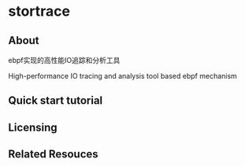 # stortrace

## About
ebpf实现的高性能IO追踪和分析工具

High-performance IO tracing and analysis tool based ebpf mechanism

## Quick start tutorial


## Licensing
## Related Resouces
